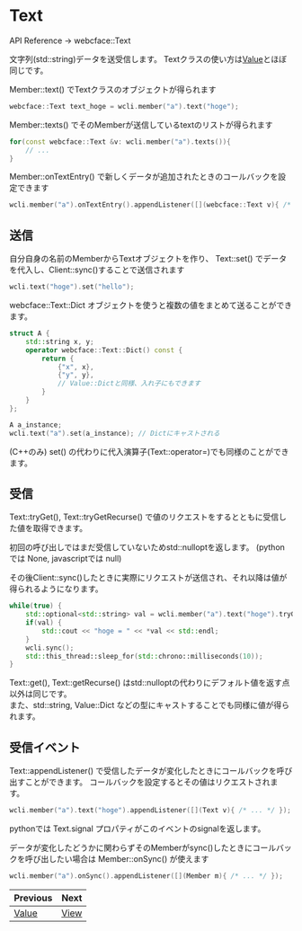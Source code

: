 # Text

API Reference → webcface::Text

文字列(std::string)データを送受信します。
Textクラスの使い方は[Value](./10_value.md)とほぼ同じです。

Member::text() でTextクラスのオブジェクトが得られます
```cpp
webcface::Text text_hoge = wcli.member("a").text("hoge");
```

Member::texts() でそのMemberが送信しているtextのリストが得られます
```cpp
for(const webcface::Text &v: wcli.member("a").texts()){
	// ...
}
```

Member::onTextEntry() で新しくデータが追加されたときのコールバックを設定できます
```cpp
wcli.member("a").onTextEntry().appendListener([](webcface::Text v){ /* ... */ });
```

## 送信

自分自身の名前のMemberからTextオブジェクトを作り、 Text::set() でデータを代入し、Client::sync()することで送信されます
```cpp
wcli.text("hoge").set("hello");
```

webcface::Text::Dict オブジェクトを使うと複数の値をまとめて送ることができます。
```cpp
struct A {
	std::string x, y;
	operator webcface::Text::Dict() const {
		return {
			{"x", x},
			{"y", y},
			// Value::Dictと同様、入れ子にもできます
		}
	}
};

A a_instance;
wcli.text("a").set(a_instance); // Dictにキャストされる
```

 (C++のみ) set() の代わりに代入演算子(Text::operator=)でも同様のことができます。

## 受信

Text::tryGet(), Text::tryGetRecurse() で値のリクエストをするとともに受信した値を取得できます。

初回の呼び出しではまだ受信していないためstd::nulloptを返します。
(pythonでは None, javascriptでは null)

その後Client::sync()したときに実際にリクエストが送信され、それ以降は値が得られるようになります。
```cpp
while(true) {
	std::optional<std::string> val = wcli.member("a").text("hoge").tryGet();
	if(val) {
		std::cout << "hoge = " << *val << std::endl;
	}
	wcli.sync();
	std::this_thread::sleep_for(std::chrono::milliseconds(10));
}
```

Text::get(), Text::getRecurse() はstd::nulloptの代わりにデフォルト値を返す点以外は同じです。  
また、std::string, Value::Dict などの型にキャストすることでも同様に値が得られます。

## 受信イベント

Text::appendListener() で受信したデータが変化したときにコールバックを呼び出すことができます。
コールバックを設定するとその値はリクエストされます。
```cpp
wcli.member("a").text("hoge").appendListener([](Text v){ /* ... */ });
```
pythonでは Text.signal プロパティがこのイベントのsignalを返します。

データが変化したどうかに関わらずそのMemberがsync()したときにコールバックを呼び出したい場合は Member::onSync() が使えます
```cpp
wcli.member("a").onSync().appendListener([](Member m){ /* ... */ });
```

<div class="section_buttons">

| Previous |     Next |
|:---------|---------:|
| [Value](10_value.md) | [View](13_view.md) |

</div>
